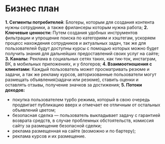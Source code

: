 # Бизнес план

**1. Сегменты потребителей**: Блогеры, которым для создания контента нужны сотрудники, а также фрилансеры которым нужна работа;
**2. Ключевые ценности:** Путем создания удобных инструментов фильтрации и упрощение поиска по категориям и хэштегам, ускоряем процесс нахождения сотрудников и актуальных задач, так же для пользователей будут доступны курсы с помощью которых можно будет получить знания для дальнейших предоставлений своих услуг на сайте;
**3. Каналы:** Реклама в социальных сетях таких, как тик-ток, инстаграм, ВК, в мобильных приложениях, и у блогеров;
**4. Взаимоотношения с клиентами:** Каждый пользователь может просматривать резюме и задачи, а так же рекламу курсов, авторизованные пользователи могут размещать объявления(задачи или резюме), ставить оценки и оставлять отзывы, получение значков за достижения;
**5. Потоки доходов:**
* покупка пользователем турбо режима, который в свою очередь продвигает публикацию вверх и отмечает ее отличным от остальных объявлений цветом;
* безопасная сделка — пользователь выкладывает задачу с гарантией возврата средств, в случае проблемных обстоятельств, комиссия сайту за размещение безопасной сделки;
* реклама размещенная на сайте (возможно и по бартеру);
* реклама курсов и их размещение.